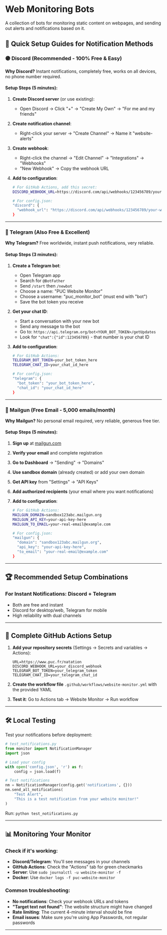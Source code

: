# Web Monitoring Bots

A collection of bots for monitoring static content on webpages, and sending out alerts and notifications based on it.

## 🚀 Quick Setup Guides for Notification Methods

### 🟣 Discord (Recommended - 100% Free & Easy)

**Why Discord?** Instant notifications, completely free, works on all devices, no phone number required.

#### Setup Steps (5 minutes):

1. **Create Discord server** (or use existing):

   - Open Discord → Click "+" → "Create My Own" → "For me and my friends"

2. **Create notification channel**:

   - Right-click your server → "Create Channel" → Name it "website-alerts"

3. **Create webhook**:

   - Right-click the channel → "Edit Channel" → "Integrations" → "Webhooks"
   - "New Webhook" → Copy the webhook URL

4. **Add to configuration**:

   ```bash
   # For GitHub Actions, add this secret:
   DISCORD_WEBHOOK_URL=https://discord.com/api/webhooks/123456789/your-webhook-url

   # For config.json:
   "discord": {
     "webhook_url": "https://discord.com/api/webhooks/123456789/your-webhook-url"
   }
   ```

---

### 📱 Telegram (Also Free & Excellent)

**Why Telegram?** Free worldwide, instant push notifications, very reliable.

#### Setup Steps (3 minutes):

1. **Create a Telegram bot**:

   - Open Telegram app
   - Search for `@BotFather`
   - Send `/start` then `/newbot`
   - Choose a name: "PUC Website Monitor"
   - Choose a username: "puc_monitor_bot" (must end with "bot")
   - Save the bot token you receive

2. **Get your chat ID**:

   - Start a conversation with your new bot
   - Send any message to the bot
   - Go to: `https://api.telegram.org/bot<YOUR_BOT_TOKEN>/getUpdates`
   - Look for `"chat":{"id":123456789}` - that number is your chat ID

3. **Add to configuration**:

   ```bash
   # For GitHub Actions:
   TELEGRAM_BOT_TOKEN=your_bot_token_here
   TELEGRAM_CHAT_ID=your_chat_id_here

   # For config.json:
   "telegram": {
     "bot_token": "your_bot_token_here",
     "chat_id": "your_chat_id_here"
   }
   ```

---

### 📧 Mailgun (Free Email - 5,000 emails/month)

**Why Mailgun?** No personal email required, very reliable, generous free tier.

#### Setup Steps (5 minutes):

1. **Sign up** at [mailgun.com](https://mailgun.com)
2. **Verify your email** and complete registration
3. **Go to Dashboard** → "Sending" → "Domains"
4. **Use sandbox domain** (already created) or add your own domain
5. **Get API key** from "Settings" → "API Keys"
6. **Add authorized recipients** (your email where you want notifications)

7. **Add to configuration**:

   ```bash
   # For GitHub Actions:
   MAILGUN_DOMAIN=sandbox123abc.mailgun.org
   MAILGUN_API_KEY=your-api-key-here
   MAILGUN_TO_EMAIL=your-real-email@example.com

   # For config.json:
   "mailgun": {
     "domain": "sandbox123abc.mailgun.org",
     "api_key": "your-api-key-here",
     "to_email": "your-real-email@example.com"
   }
   ```

---

## 🏆 Recommended Setup Combinations

### **For Instant Notifications**: Discord + Telegram

- Both are free and instant
- Discord for desktop/web, Telegram for mobile
- High reliability with dual channels

---

## 🔧 Complete GitHub Actions Setup

1. **Add your repository secrets** (Settings → Secrets and variables → Actions):

   ```
   URL=https://www.puc.fr/natation
   DISCORD_WEBHOOK_URL=your_discord_webhook
   TELEGRAM_BOT_TOKEN=your_telegram_token
   TELEGRAM_CHAT_ID=your_telegram_chat_id
   ```

2. **Create the workflow file** `.github/workflows/website-monitor.yml` with the provided YAML

3. **Test it**: Go to Actions tab → Website Monitor → Run workflow

---

## 🛠️ Local Testing

Test your notifications before deployment:

```python
# test_notifications.py
from monitor import NotificationManager
import json

# Load your config
with open('config.json', 'r') as f:
    config = json.load(f)

# Test notifications
nm = NotificationManager(config.get('notifications', {}))
nm.send_all_notifications(
    "Test Alert",
    "This is a test notification from your website monitor!"
)
```

Run: `python test_notifications.py`

---

## 📊 Monitoring Your Monitor

### Check if it's working:

- **Discord/Telegram**: You'll see messages in your channels
- **GitHub Actions**: Check the "Actions" tab for green checkmarks
- **Server**: Use `sudo journalctl -u website-monitor -f`
- **Docker**: Use `docker logs -f puc-website-monitor`

### Common troubleshooting:

- **No notifications**: Check your webhook URLs and tokens
- **"Target text not found"**: The website structure might have changed
- **Rate limiting**: The current 4-minute interval should be fine
- **Email issues**: Make sure you're using App Passwords, not regular passwords

---
